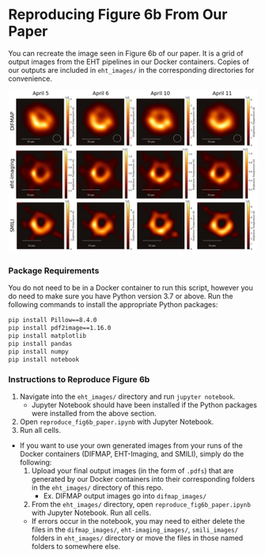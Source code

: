 # Reproducing Figure 6b From Our Paper

You can recreate the image seen in Figure 6b of our paper. It is a grid of output images from the EHT pipelines in our Docker containers. Copies of our outputs are included in `eht_images/` in the corresponding directories for convenience.

![Expected Image Grid](https://github.com/TauferLab/Reproducibility_EHT/blob/main/data_validation/expected_outputs/final_comparison.jpg)


### Package Requirements
You do not need to be in a Docker container to run this script, however you do need to make sure you have Python version 3.7 or above. Run the following commands to install the appropriate Python packages:
```
pip install Pillow==8.4.0
pip install pdf2image==1.16.0
pip install matplotlib
pip install pandas
pip install numpy
pip install notebook

```


### Instructions to Reproduce Figure 6b
1. Navigate into the `eht_images/` directory and run `jupyter notebook`.
   * Jupyter Notebook should have been installed if the Python packages were installed from the above section.
2. Open `reproduce_fig6b_paper.ipynb` with Jupyter Notebook.
3. Run all cells. 
* If you want to use your own generated images from your runs of the Docker containers (DIFMAP, EHT-Imaging, and SMILI), simply do the following:
   1. Upload your final output images (in the form of `.pdfs`) that are generated by our Docker containers into their corresponding folders in the `eht_images/` directory of this repo. 
      * Ex. DIFMAP output images go into `difmap_images/`
   2. From the `eht_images/` directory, open `reproduce_fig6b_paper.ipynb` with Jupyter Notebook. Run all cells.
   * If errors occur in the notebook, you may need to either delete the files in the `difmap_images/`, `eht-imaging_images/`, `smili_images/` folders in `eht_images/` directory or move the files in those named folders to somewhere else. 
